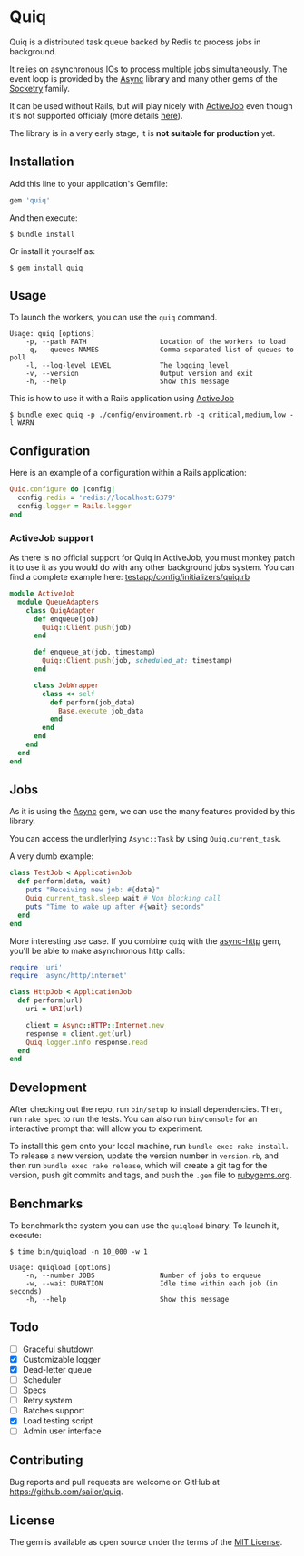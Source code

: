 # Quiq

Quiq is a distributed task queue backed by Redis to process jobs in background.

It relies on asynchronous IOs to process multiple jobs simultaneously. The event loop is provided by the [Async](https://github.com/socketry/async) library and many other gems of the [Socketry](https://github.com/socketry) family.

It can be used without Rails, but will play nicely with [ActiveJob](https://guides.rubyonrails.org/active_job_basics.html) even though it's not supported officialy (more details [here](#activejob-support)).

The library is in a very early stage, it is **not suitable for production** yet.

## Installation

Add this line to your application's Gemfile:

```ruby
gem 'quiq'
```

And then execute:

    $ bundle install

Or install it yourself as:

    $ gem install quiq

## Usage

To launch the workers, you can use the `quiq` command.

```
Usage: quiq [options]
    -p, --path PATH                  Location of the workers to load
    -q, --queues NAMES               Comma-separated list of queues to poll
    -l, --log-level LEVEL            The logging level
    -v, --version                    Output version and exit
    -h, --help                       Show this message
```

This is how to use it with a Rails application using [ActiveJob](https://guides.rubyonrails.org/active_job_basics.html)

    $ bundle exec quiq -p ./config/environment.rb -q critical,medium,low -l WARN

## Configuration

Here is an example of a configuration within a Rails application:

```ruby
Quiq.configure do |config|
  config.redis = 'redis://localhost:6379'
  config.logger = Rails.logger
end
```

### ActiveJob support

As there is no official support for Quiq in ActiveJob, you must monkey patch it to use it as you would do with any other background jobs system. You can find a complete example here: [testapp/config/initializers/quiq.rb](https://github.com/sailor/quiq/blob/master/testapp/config/initializers/quiq.rb)

```ruby
module ActiveJob
  module QueueAdapters
    class QuiqAdapter
      def enqueue(job)
        Quiq::Client.push(job)
      end

      def enqueue_at(job, timestamp)
        Quiq::Client.push(job, scheduled_at: timestamp)
      end

      class JobWrapper
        class << self
          def perform(job_data)
            Base.execute job_data
          end
        end
      end
    end
  end
end
```

## Jobs

As it is using the [Async](https://github.com/socketry/async) gem, we can use the many features provided by this library.

You can access the undlerlying `Async::Task` by using `Quiq.current_task`.

A very dumb example:

```ruby
class TestJob < ApplicationJob
  def perform(data, wait)
    puts "Receiving new job: #{data}"
    Quiq.current_task.sleep wait # Non blocking call
    puts "Time to wake up after #{wait} seconds"
  end
end
```

More interesting use case. If you combine `quiq` with the [async-http](https://github.com/socketry/async-http) gem, you'll be able to make asynchronous http calls:

```ruby
require 'uri'
require 'async/http/internet'

class HttpJob < ApplicationJob
  def perform(url)
    uri = URI(url)

    client = Async::HTTP::Internet.new
    response = client.get(url)
    Quiq.logger.info response.read
  end
end
```

## Development

After checking out the repo, run `bin/setup` to install dependencies. Then, run `rake spec` to run the tests. You can also run `bin/console` for an interactive prompt that will allow you to experiment.

To install this gem onto your local machine, run `bundle exec rake install`. To release a new version, update the version number in `version.rb`, and then run `bundle exec rake release`, which will create a git tag for the version, push git commits and tags, and push the `.gem` file to [rubygems.org](https://rubygems.org).

## Benchmarks

To benchmark the system you can use the `quiqload` binary. To launch it, execute:

    $ time bin/quiqload -n 10_000 -w 1

```
Usage: quiqload [options]
    -n, --number JOBS                Number of jobs to enqueue
    -w, --wait DURATION              Idle time within each job (in seconds)
    -h, --help                       Show this message
```

## Todo

- [ ] Graceful shutdown
- [x] Customizable logger
- [x] Dead-letter queue
- [ ] Scheduler
- [ ] Specs
- [ ] Retry system
- [ ] Batches support
- [x] Load testing script
- [ ] Admin user interface

## Contributing

Bug reports and pull requests are welcome on GitHub at https://github.com/sailor/quiq.

## License

The gem is available as open source under the terms of the [MIT License](https://opensource.org/licenses/MIT).
